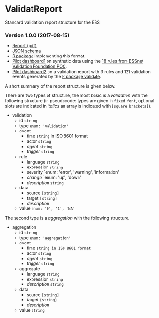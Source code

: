 # ValidatReport

Standard validation report structure for the ESS

### Version 1.0.0 (2017-08-15)

- [Report (pdf)](https://ec.europa.eu/eurostat/cros/system/files/20170815essnetvalidationwp2valreport_1.0.0.pdf)
- [JSON schema](https://raw.githubusercontent.com/data-cleaning/ValidatReport/master/json/validation_report.json)
- [R package](https://github.com/data-cleaning/validatereport) implementing this format.
- [Pilot dashboard1](https://data-cleaning.github.io/ValidatReport/dashboard/index1.html) on synthetic data using the [18 rules from ESSnet Validation Foundation POC](https://github.com/data-cleaning/ValidatPoC).
- [Pilot dashboard2](https://data-cleaning.github.io/ValidatReport/dashboard/index2.html) on a validation report with 3 rules and 121 validation events generated by the [R package validate](https://github.com/data-cleaning/validatereport).

A short summary of the report structure is given below. 

There are two types of structure, the most basic is a _validation_ with
the following structure (in pseudocode: types are given in `fixed font`,
optional slots are indicated in _italics_ an array is indicated with
`[square brackets]`).

- validation
    - id `string`
    - type `enum: 'validation'`
    - event
        - time `string` in ISO 8601 format
        - actor `string`
        - _agent_ `string`
        - _trigger_ `string`
    - rule
        - language `string`
        - expression `string`
        - severity `enum: 'error', 'warning', 'information'
        - _change_ `enum: 'up', 'down'
        - _description_ `string`
    - data
        - source `[string]`
        - target `[string]`
        - _description_
    - value `enum: '0', '1', 'NA'`

The second type is a _aggregation_ with the following structure.

- aggregation
    - id `string`
    - type `enum: 'aggregation'`
    - event
        - time `string in ISO 8601 format`
        - actor `string`
        - _agent_ `string`
        - _trigger_ `string`
    - aggregate
        - language `string`
        - expression `string`
        - _description_ `string`
    - data
        - source `[string]`
        - target `[string]`
        - _description_
    - value `string`

